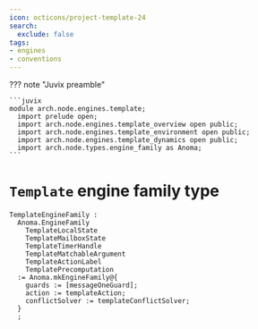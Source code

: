 ```yaml
---
icon: octicons/project-template-24
search:
  exclude: false
tags:
- engines
- conventions
---
```


??? note "Juvix preamble"

    ```juvix
    module arch.node.engines.template;
      import prelude open;
      import arch.node.engines.template_overview open public;
      import arch.node.engines.template_environment open public;
      import arch.node.engines.template_dynamics open public;
      import arch.node.types.engine_family as Anoma;
    ```

# `Template` engine family type

<!-- --8<-- [start:template-engine-family] -->
```juvix
TemplateEngineFamily :
  Anoma.EngineFamily
    TemplateLocalState
    TemplateMailboxState
    TemplateTimerHandle
    TemplateMatchableArgument
    TemplateActionLabel
    TemplatePrecomputation
  := Anoma.mkEngineFamily@{
    guards := [messageOneGuard];
    action := templateAction;
    conflictSolver := templateConflictSolver;
  }
  ;
```
<!-- --8<-- [end:ticker-engine-family] -->


